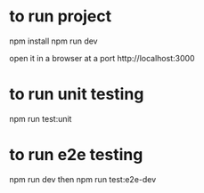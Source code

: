# to run project
npm install
npm run dev

open it in a browser at a port http://localhost:3000


# to run unit testing
npm run test:unit


# to run e2e testing
npm run dev
then
npm run test:e2e-dev